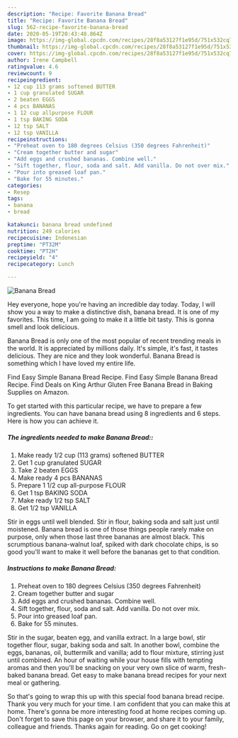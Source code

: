 ```yaml
---
description: "Recipe: Favorite Banana Bread"
title: "Recipe: Favorite Banana Bread"
slug: 562-recipe-favorite-banana-bread
date: 2020-05-19T20:43:48.864Z
image: https://img-global.cpcdn.com/recipes/28f8a53127f1e95d/751x532cq70/banana-bread-recipe-main-photo.jpg
thumbnail: https://img-global.cpcdn.com/recipes/28f8a53127f1e95d/751x532cq70/banana-bread-recipe-main-photo.jpg
cover: https://img-global.cpcdn.com/recipes/28f8a53127f1e95d/751x532cq70/banana-bread-recipe-main-photo.jpg
author: Irene Campbell
ratingvalue: 4.6
reviewcount: 9
recipeingredient:
- 12 cup 113 grams softened BUTTER
- 1 cup granulated SUGAR
- 2 beaten EGGS
- 4 pcs BANANAS
- 1 12 cup allpurpose FLOUR
- 1 tsp BAKING SODA
- 12 tsp SALT
- 12 tsp VANILLA
recipeinstructions:
- "Preheat oven to 180 degrees Celsius (350 degrees Fahrenheit)"
- "Cream together butter and sugar"
- "Add eggs and crushed bananas. Combine well."
- "Sift together, flour, soda and salt. Add vanilla. Do not over mix."
- "Pour into greased loaf pan."
- "Bake for 55 minutes."
categories:
- Resep
tags:
- banana
- bread

katakunci: banana bread undefined
nutrition: 249 calories
recipecuisine: Indonesian
preptime: "PT32M"
cooktime: "PT2H"
recipeyield: "4"
recipecategory: Lunch

---
```



![Banana Bread](https://img-global.cpcdn.com/recipes/28f8a53127f1e95d/751x532cq70/banana-bread-recipe-main-photo.jpg)

Hey everyone, hope you're having an incredible day today. Today, I will show you a way to make a distinctive dish, banana bread. It is one of my favorites. This time, I am going to make it a little bit tasty. This is gonna smell and look delicious.

Banana Bread is only one of the most popular of recent trending meals in the world. It is appreciated by millions daily. It's simple, it's fast, it tastes delicious. They are nice and they look wonderful. Banana Bread is something which I have loved my entire life.

Find Easy Simple Banana Bread Recipe. Find Easy Simple Banana Bread Recipe. Find Deals on King Arthur Gluten Free Banana Bread in Baking Supplies on Amazon.


To get started with this particular recipe, we have to prepare a few ingredients. You can have banana bread using 8 ingredients and 6 steps. Here is how you can achieve it.

##### The ingredients needed to make Banana Bread::

1. Make ready 1/2 cup (113 grams) softened BUTTER
1. Get 1 cup granulated SUGAR
1. Take 2 beaten EGGS
1. Make ready 4 pcs BANANAS
1. Prepare 1 1/2 cup all-purpose FLOUR
1. Get 1 tsp BAKING SODA
1. Make ready 1/2 tsp SALT
1. Get 1/2 tsp VANILLA


Stir in eggs until well blended. Stir in flour, baking soda and salt just until moistened. Banana bread is one of those things people rarely make on purpose, only when those last three bananas are almost black. This scrumptious banana-walnut loaf, spiked with dark chocolate chips, is so good you&#39;ll want to make it well before the bananas get to that condition. 

##### Instructions to make Banana Bread:

1. Preheat oven to 180 degrees Celsius (350 degrees Fahrenheit)
1. Cream together butter and sugar
1. Add eggs and crushed bananas. Combine well.
1. Sift together, flour, soda and salt. Add vanilla. Do not over mix.
1. Pour into greased loaf pan.
1. Bake for 55 minutes.


Stir in the sugar, beaten egg, and vanilla extract. In a large bowl, stir together flour, sugar, baking soda and salt. In another bowl, combine the eggs, bananas, oil, buttermilk and vanilla; add to flour mixture, stirring just until combined. An hour of waiting while your house fills with tempting aromas and then you&#39;ll be snacking on your very own slice of warm, fresh-baked banana bread. Get easy to make banana bread recipes for your next meal or gathering. 

So that's going to wrap this up with this special food banana bread recipe. Thank you very much for your time. I am confident that you can make this at home. There's gonna be more interesting food at home recipes coming up. Don't forget to save this page on your browser, and share it to your family, colleague and friends. Thanks again for reading. Go on get cooking!
